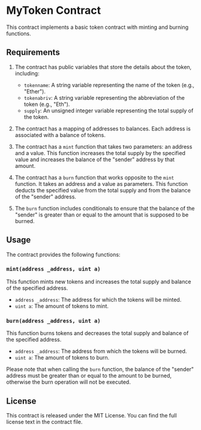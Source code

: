 

# MyToken Contract

This contract implements a basic token contract with minting and burning functions.

## Requirements

1. The contract has public variables that store the details about the token, including:
   - `tokenname`: A string variable representing the name of the token (e.g., "Ether").
   - `tokenabriv`: A string variable representing the abbreviation of the token (e.g., "Eth").
   - `supply`: An unsigned integer variable representing the total supply of the token.

2. The contract has a mapping of addresses to balances. Each address is associated with a balance of tokens.

3. The contract has a `mint` function that takes two parameters: an address and a value. This function increases the total supply by the specified value and increases the balance of the "sender" address by that amount.

4. The contract has a `burn` function that works opposite to the `mint` function. It takes an address and a value as parameters. This function deducts the specified value from the total supply and from the balance of the "sender" address.

5. The `burn` function includes conditionals to ensure that the balance of the "sender" is greater than or equal to the amount that is supposed to be burned.

## Usage

The contract provides the following functions:

### `mint(address _address, uint a)`

This function mints new tokens and increases the total supply and balance of the specified address.

- `address _address`: The address for which the tokens will be minted.
- `uint a`: The amount of tokens to mint.

### `burn(address _address, uint a)`

This function burns tokens and decreases the total supply and balance of the specified address.

- `address _address`: The address from which the tokens will be burned.
- `uint a`: The amount of tokens to burn.

Please note that when calling the `burn` function, the balance of the "sender" address must be greater than or equal to the amount to be burned, otherwise the burn operation will not be executed.

## License

This contract is released under the MIT License. You can find the full license text in the contract file.
